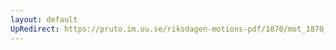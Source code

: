 ```yaml
---
layout: default
UpRedirect: https://pruto.im.uu.se/riksdagen-motions-pdf/1870/mot_1870__ak__125.pdf
---
```

